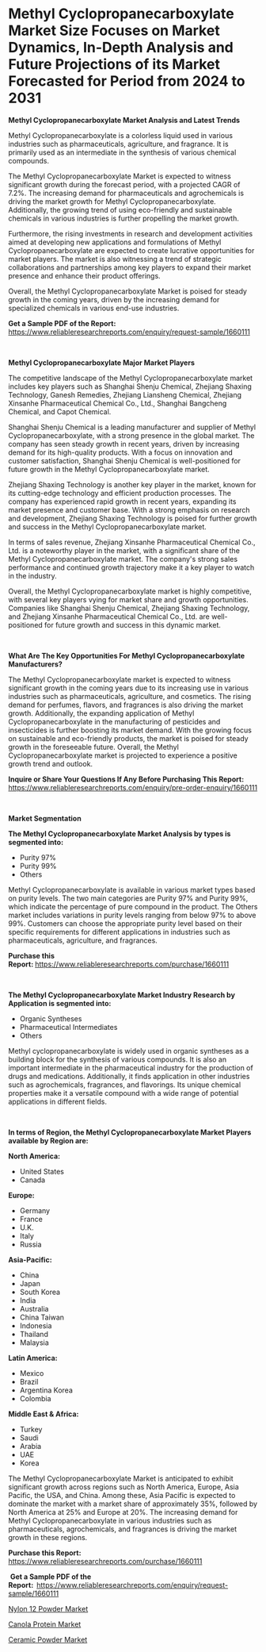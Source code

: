 <p><h1>Methyl Cyclopropanecarboxylate Market Size Focuses on Market Dynamics, In-Depth Analysis and Future Projections of its Market Forecasted for Period from 2024 to 2031</h1></p><p><strong>Methyl Cyclopropanecarboxylate Market Analysis and Latest Trends</strong></p>
<p><p>Methyl Cyclopropanecarboxylate is a colorless liquid used in various industries such as pharmaceuticals, agriculture, and fragrance. It is primarily used as an intermediate in the synthesis of various chemical compounds.</p><p>The Methyl Cyclopropanecarboxylate Market is expected to witness significant growth during the forecast period, with a projected CAGR of 7.2%. The increasing demand for pharmaceuticals and agrochemicals is driving the market growth for Methyl Cyclopropanecarboxylate. Additionally, the growing trend of using eco-friendly and sustainable chemicals in various industries is further propelling the market growth.</p><p>Furthermore, the rising investments in research and development activities aimed at developing new applications and formulations of Methyl Cyclopropanecarboxylate are expected to create lucrative opportunities for market players. The market is also witnessing a trend of strategic collaborations and partnerships among key players to expand their market presence and enhance their product offerings.</p><p>Overall, the Methyl Cyclopropanecarboxylate Market is poised for steady growth in the coming years, driven by the increasing demand for specialized chemicals in various end-use industries.</p></p>
<p><strong>Get a Sample PDF of the Report:&nbsp;</strong> <a href="https://www.reliableresearchreports.com/enquiry/request-sample/1660111">https://www.reliableresearchreports.com/enquiry/request-sample/1660111</a></p>
<p>&nbsp;</p>
<p><strong>Methyl Cyclopropanecarboxylate Major Market Players</strong></p>
<p><p>The competitive landscape of the Methyl Cyclopropanecarboxylate market includes key players such as Shanghai Shenju Chemical, Zhejiang Shaxing Technology, Ganesh Remedies, Zhejiang Liansheng Chemical, Zhejiang Xinsanhe Pharmaceutical Chemical Co., Ltd., Shanghai Bangcheng Chemical, and Capot Chemical.</p><p>Shanghai Shenju Chemical is a leading manufacturer and supplier of Methyl Cyclopropanecarboxylate, with a strong presence in the global market. The company has seen steady growth in recent years, driven by increasing demand for its high-quality products. With a focus on innovation and customer satisfaction, Shanghai Shenju Chemical is well-positioned for future growth in the Methyl Cyclopropanecarboxylate market.</p><p>Zhejiang Shaxing Technology is another key player in the market, known for its cutting-edge technology and efficient production processes. The company has experienced rapid growth in recent years, expanding its market presence and customer base. With a strong emphasis on research and development, Zhejiang Shaxing Technology is poised for further growth and success in the Methyl Cyclopropanecarboxylate market.</p><p>In terms of sales revenue, Zhejiang Xinsanhe Pharmaceutical Chemical Co., Ltd. is a noteworthy player in the market, with a significant share of the Methyl Cyclopropanecarboxylate market. The company's strong sales performance and continued growth trajectory make it a key player to watch in the industry.</p><p>Overall, the Methyl Cyclopropanecarboxylate market is highly competitive, with several key players vying for market share and growth opportunities. Companies like Shanghai Shenju Chemical, Zhejiang Shaxing Technology, and Zhejiang Xinsanhe Pharmaceutical Chemical Co., Ltd. are well-positioned for future growth and success in this dynamic market.</p></p>
<p>&nbsp;</p>
<p><strong>What Are The Key Opportunities For Methyl Cyclopropanecarboxylate Manufacturers?</strong></p>
<p><p>The Methyl Cyclopropanecarboxylate market is expected to witness significant growth in the coming years due to its increasing use in various industries such as pharmaceuticals, agriculture, and cosmetics. The rising demand for perfumes, flavors, and fragrances is also driving the market growth. Additionally, the expanding application of Methyl Cyclopropanecarboxylate in the manufacturing of pesticides and insecticides is further boosting its market demand. With the growing focus on sustainable and eco-friendly products, the market is poised for steady growth in the foreseeable future. Overall, the Methyl Cyclopropanecarboxylate market is projected to experience a positive growth trend and outlook.</p></p>
<p><strong>Inquire or Share Your Questions If Any Before Purchasing This Report:</strong> <a href="https://www.reliableresearchreports.com/enquiry/pre-order-enquiry/1660111">https://www.reliableresearchreports.com/enquiry/pre-order-enquiry/1660111</a></p>
<p>&nbsp;</p>
<p><strong>Market Segmentation</strong></p>
<p><strong>The Methyl Cyclopropanecarboxylate Market Analysis by types is segmented into:</strong></p>
<p><ul><li>Purity 97%</li><li>Purity 99%</li><li>Others</li></ul></p>
<p><p>Methyl Cyclopropanecarboxylate is available in various market types based on purity levels. The two main categories are Purity 97% and Purity 99%, which indicate the percentage of pure compound in the product. The Others market includes variations in purity levels ranging from below 97% to above 99%. Customers can choose the appropriate purity level based on their specific requirements for different applications in industries such as pharmaceuticals, agriculture, and fragrances.</p></p>
<p><strong>Purchase this Report:&nbsp;</strong><a href="https://www.reliableresearchreports.com/purchase/1660111">https://www.reliableresearchreports.com/purchase/1660111</a></p>
<p>&nbsp;</p>
<p><strong>The Methyl Cyclopropanecarboxylate Market Industry Research by Application is segmented into:</strong></p>
<p><ul><li>Organic Syntheses</li><li>Pharmaceutical Intermediates</li><li>Others</li></ul></p>
<p><p>Methyl cyclopropanecarboxylate is widely used in organic syntheses as a building block for the synthesis of various compounds. It is also an important intermediate in the pharmaceutical industry for the production of drugs and medications. Additionally, it finds application in other industries such as agrochemicals, fragrances, and flavorings. Its unique chemical properties make it a versatile compound with a wide range of potential applications in different fields.</p></p>
<p>&nbsp;</p>
<p><strong>In terms of Region, the Methyl Cyclopropanecarboxylate Market Players available by Region are:</strong></p>
<p>
    <p> <strong> North America: </strong>
        <ul>
            <li>United States</li>
            <li>Canada</li>
        </ul>
        </p> 
    <p> <strong> Europe: </strong>
        <ul>
            <li>Germany</li>
            <li>France</li>
            <li>U.K.</li>
            <li>Italy</li>
            <li>Russia</li>
        </ul>
        </p> 
    <p> <strong> Asia-Pacific: </strong>
        <ul>
            <li>China</li>
            <li>Japan</li>
            <li>South Korea</li>
            <li>India</li>
            <li>Australia</li>
            <li>China Taiwan</li>
            <li>Indonesia</li>
            <li>Thailand</li>
            <li>Malaysia</li>
        </ul>
        </p> 
    <p> <strong> Latin America: </strong>
        <ul>
            <li>Mexico</li>
            <li>Brazil</li>
            <li>Argentina Korea</li>
            <li>Colombia</li>
        </ul>
        </p> 
    <p> <strong> Middle East & Africa: </strong>
        <ul>
            <li>Turkey</li>
            <li>Saudi</li>
            <li>Arabia</li>
            <li>UAE</li>
            <li>Korea</li>
        </ul>
    </p>
    </p>
<p><p>The Methyl Cyclopropanecarboxylate Market is anticipated to exhibit significant growth across regions such as North America, Europe, Asia Pacific, the USA, and China. Among these, Asia Pacific is expected to dominate the market with a market share of approximately 35%, followed by North America at 25% and Europe at 20%. The increasing demand for Methyl Cyclopropanecarboxylate in various industries such as pharmaceuticals, agrochemicals, and fragrances is driving the market growth in these regions.</p></p>
<p><strong>Purchase this Report: </strong><a href="https://www.reliableresearchreports.com/purchase/1660111">https://www.reliableresearchreports.com/purchase/1660111</a></p>
<p>&nbsp;<strong>Get a Sample PDF of the Report:&nbsp;&nbsp;</strong><a href="https://www.reliableresearchreports.com/enquiry/request-sample/1660111">https://www.reliableresearchreports.com/enquiry/request-sample/1660111</a></p>
<p><strong></strong></p>
<p><p><a href="https://github.com/redneck06/Market-Research-Report-List-2/blob/main/nylon-12-powder-market.md">Nylon 12 Powder Market</a></p><p><a href="https://github.com/nicoletavirag/Market-Research-Report-List-2/blob/main/canola-protein-market.md">Canola Protein Market</a></p><p><a href="https://github.com/mauripalmi/Market-Research-Report-List-2/blob/main/ceramic-powder-market.md">Ceramic Powder Market</a></p></p>